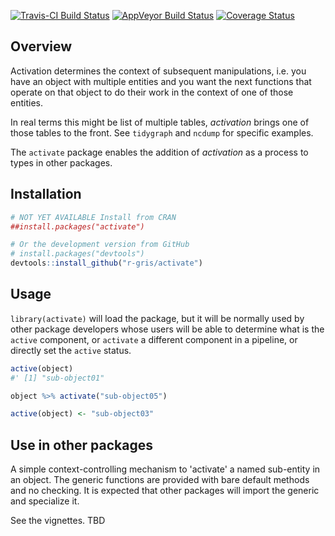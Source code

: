 
<!-- README.md is generated from README.Rmd. Please edit that file -->
[![Travis-CI Build Status](https://travis-ci.org/r-gris/activate.svg?branch=master)](https://travis-ci.org/r-gris/activate) [![AppVeyor Build Status](https://ci.appveyor.com/api/projects/status/github/r-gris/activate?branch=master&svg=true)](https://ci.appveyor.com/project/r-gris/activate) [![Coverage Status](https://img.shields.io/codecov/c/github/r-gris/activate/master.svg)](https://codecov.io/github/r-gris/activate?branch=master)

Overview
--------

Activation determines the context of subsequent manipulations, i.e. you have an object with multiple entities and you want the next functions that operate on that object to do their work in the context of one of those entities.

In real terms this might be list of multiple tables, *activation* brings one of those tables to the front. See `tidygraph` and `ncdump` for specific examples.

The `activate` package enables the addition of *activation* as a process to types in other packages.

Installation
------------

``` r
# NOT YET AVAILABLE Install from CRAN 
##install.packages("activate")

# Or the development version from GitHub
# install.packages("devtools")
devtools::install_github("r-gris/activate")
```

Usage
-----

`library(activate)` will load the package, but it will be normally used by other package developers whose users will be able to determine what is the `active` component, or `activate` a different component in a pipeline, or directly set the `active` status.

``` r
active(object)
#' [1] "sub-object01"

object %>% activate("sub-object05")

active(object) <- "sub-object03"
```

Use in other packages
---------------------

A simple context-controlling mechanism to 'activate' a named sub-entity in an object. The generic functions are provided with bare default methods and no checking. It is expected that other packages will import the generic and specialize it.

See the vignettes. TBD
